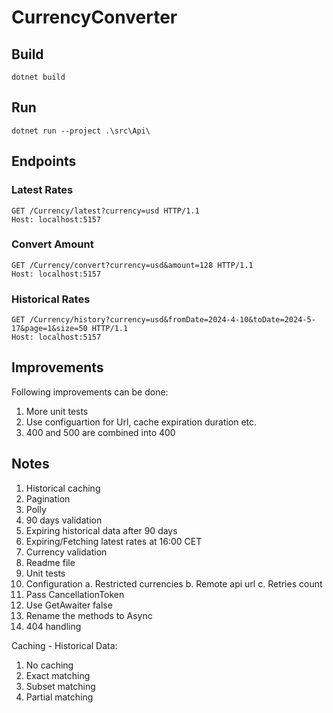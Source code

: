 # CurrencyConverter

## Build
```
dotnet build
```

## Run
```
dotnet run --project .\src\Api\
```

## Endpoints

### Latest Rates
```
GET /Currency/latest?currency=usd HTTP/1.1
Host: localhost:5157
```

### Convert Amount
```
GET /Currency/convert?currency=usd&amount=128 HTTP/1.1
Host: localhost:5157
```

### Historical Rates
```
GET /Currency/history?currency=usd&fromDate=2024-4-10&toDate=2024-5-17&page=1&size=50 HTTP/1.1
Host: localhost:5157
```

## Improvements
Following improvements can be done:
1. More unit tests
2. Use configuartion for Url, cache expiration duration etc.
3. 400 and 500 are combined into 400

## Notes
1. Historical caching
2. Pagination
3. Polly
4. 90 days validation
5. Expiring historical data after 90 days
6. Expiring/Fetching latest rates at 16:00 CET
7. Currency validation
8. Readme file
9. Unit tests
10. Configuration
  a. Restricted currencies
  b. Remote api url
  c. Retries count
11. Pass CancellationToken
12. Use GetAwaiter false
13. Rename the methods to Async
14. 404 handling

Caching - Historical Data:
1. No caching
2. Exact matching
3. Subset matching
4. Partial matching